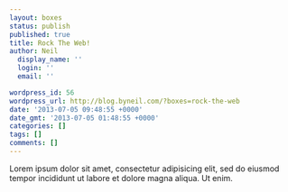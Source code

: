```yaml
---
layout: boxes
status: publish
published: true
title: Rock The Web!
author: Neil
  display_name: ''
  login: ''
  email: ''

wordpress_id: 56
wordpress_url: http://blog.byneil.com/?boxes=rock-the-web
date: '2013-07-05 09:48:55 +0000'
date_gmt: '2013-07-05 01:48:55 +0000'
categories: []
tags: []
comments: []
---
```

<p>Lorem ipsum dolor sit amet, consectetur adipisicing elit, sed do eiusmod tempor incididunt ut labore et dolore magna aliqua. Ut enim.</p>
